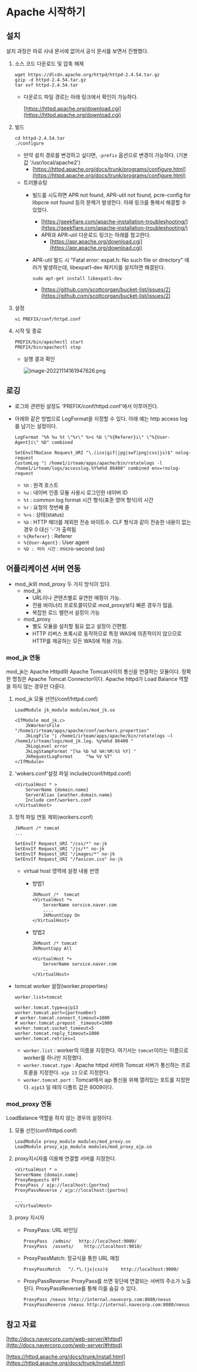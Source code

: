 # Apache 시작하기

## **설치**

설치 과정은 따로 사내 문서에 없어서 공식 문서를 보면서 진행했다.

1. 소스 코드 다운로드 및 압축 해제
   
    ```
    wget https://dlcdn.apache.org/httpd/httpd-2.4.54.tar.gz
    gzip -d httpd-2.4.54.tar.gz
    tar xvf httpd-2.4.54.tar
    ```
    
    - 다운로드 파일 경로는 아래 링크에서 확인이 가능하다.
      
        [https://httpd.apache.org/download.cgi](https://httpd.apache.org/download.cgi)
    
2. 빌드
   
    ```
    cd httpd-2.4.54.tar
    ./configure
    ```
    
    - 만약 설치 경로를 변겅하고 싶다면, `-prefix` 옵션으로 변경이 가능하다. (기본값 '/usr/local/apache2')
        - [https://httpd.apache.org/docs/trunk/programs/configure.html](https://httpd.apache.org/docs/trunk/programs/configure.html)
    - 트러블슈팅
        - 빌드를 시도하면 APR not found, APR-util not found, pcre-config for libpcre not found 등의 문제가 발생한다. 아래 링크를 통해서 해결할 수 있었다.
            - [https://geekflare.com/apache-installation-troubleshooting/](https://geekflare.com/apache-installation-troubleshooting/)
            - APR과 APR-util 다운로드 링크는 아래를 참고한다.
                - [https://apr.apache.org/download.cgi](https://apr.apache.org/download.cgi)
        - APR-util 빌드 시 "Fatal error: expat.h: No such file or directory" 에러가 발생하는데, libexpat1-dev 패키지를 설치하면 해결된다.
          
            ```
            sudo apt-get install libexpat1-dev
            ```
            
            - [https://github.com/scottcorgan/bucket-list/issues/2](https://github.com/scottcorgan/bucket-list/issues/2)
3. 설정
   
    ```
    vi PREFIX/conf/httpd.conf
    ```
    
4. 시작 및 종료
   
    ```
    PREFIX/bin/apachectl start
    PREFIX/bin/apachectl stop
    ```
    
    - 실행 결과 확인
      
        ![image-20221114161947626.png](assets/image-20221114161947626-4551633-4551634-4551639.png)
        

## **로깅**

- 로그와 관련된 설정도 'PREFIX/conf/httpd.conf'에서 이루어진다.
- 아래와 같은 방법으로 LogFormat을 지정할 수 있다. 아래 예는 http access log를 남기는 설정이다.
  
    ```
    LogFormat "%h %u %t \"%r\" %>s %b \"%{Referer}i\" \"%{User-Agent}i\" %D" combined
    
    SetEnvIfNoCase Request_URI "\.(ico|gif|jpg|swf|png|css|js)$" nolog-request
    CustomLog "| /home1/irteam/apps/apache/bin/rotatelogs -l /home1/irteam/logs/accesslog.%Y%m%d 86400" combined env=!nolog-request
    ```
    
    - `%h` : 원격 호스트
    - `%u` : 네이버 인증 모듈 사용시 로그인한 네이버 ID
    - `%t` : common log format 시간 형식(표준 영어 형식)의 시간
    - `%r` : 요청의 첫번째 줄
    - `%>s` : 상태(status)
    - `%b` : HTTP 헤더를 제외한 전송 바이트수. CLF 형식과 같이 전송한 내용이 없는 경우 0 대신 '-'가 출력됨
    - `%{Referer}` : Referer
    - `%{User-Agent}` : User agent
    - `%D : 처리 시간` : micro-second (us)

## **어플리케이션 서버 연동**

- mod_jk와 mod_proxy 두 가지 방식이 있다.
    - mod_jk
        - URL이나 콘텐츠별로 유연한 매핑이 가능.
        - 전용 바이너리 프로토콜이므로 mod_proxy보다 빠른 경우가 많음.
        - 복잡한 로드 밸런서 설정이 가능
    - mod_proxy
        - 별도 모듈을 설치할 필요 없고 설정이 간편함.
        - HTTP 리버스 프록시로 동작하므로 특정 WAS에 의존적이지 않으므로 HTTP를 제공하는 모든 WAS에 적용 가능.

### **mod_jk 연동**

mod_jk는 Apache Httpd와 Apache Tomcat사이의 통신을 연결하는 모듈이다. 정확한 명칭은 Apache Tomcat Connector이다. Apache httpd가 Load Balance 역할을 하지 않는 경우만 다룬다.

1. mod_jk 모듈 선언(/conf/httpd.conf)
   
    ```
    LoadModule jk_module modules/mod_jk.so
    
    <IfModule mod_jk.c>
        JkWorkersFile "/home1/irteam/apps/apache/conf/workers.properties"
        JkLogFile "| /home1/irteam/apps/apache/bin/rotatelogs –l /home1/irteam/logs/mod_jk.log. %y%m%d 86400 "
        JkLogLevel error
        JkLogStampFormat "[%a %b %d %H:%M:%S %Y] "
        JkRequestLogFormat     "%w %V %T"
    </IfModule>
    ```
    
2. 'wokers.conf'설정 파일 include(/conf/httpd.conf)
   
    ```
    <VirtualHost * >
        ServerName {domain.name}
        ServerAlias {another.domain.name}
        Include conf/workers.conf
    </VirtualHost>
    ```
    
3. 정적 파일 연동 제외(workers.conf)
   
    ```
    JkMount /* tomcat
    ...
    
    SetEnvIf Request_URI "/css/*" no-jk
    SetEnvIf Request_URI "/js/*" no-jk
    SetEnvIf Request_URI "/images/*" no-jk
    SetEnvIf Request_URI "/favicon.ico" no-jk
    ```
    
    - virtual host 영역에 설정 내용 반영
        - 방법1
          
            ```
            JkMount /*  tomcat
            <VirtualHost *>
                ServerName service.naver.com
                ....
                JkMountCopy On
            </VirtualHost>
            ```
            
        - 방법2
          
            ```
            JkMount /* tomcat
            JkMountCopy All
            
            <VirtualHost *>
                ServerName service.naver.com
                ..
            </VirtualHost>
            ```
            
- tomcat worker 설정(worker.properties)
  
    ```
    worker.list=tomcat
    
    worker.tomcat.type=ajp13
    worker.tomcat.port={portnumber}
    # worker.tomcat.connect_timeout=1000
    # worker.tomcat.prepost _timeout=1000
    worker.tomcat.socket_timeout=5
    worker.tomcat.reply_timeout=1000
    worker.tomcat.retries=1
    ```
    
    - `worker.list` : worker의 이름을 지정한다. 여기서는 `tomcat`이라는 이름으로 worker를 하나만 지정했다.
    - `worker.tomcat.type` : Apache httpd 서버와 Tomcat 서버가 통신하는 프로토콜을 지정한다. `ajp 13` 으로 지정한다.
    - `worker.tomcat.port` : Tomcat에서 ajp 통신을 위해 열려있는 포트를 지정한다. `ajp13` 일 때의 디폴트 값은 8009이다.

### **mod_proxy 연동**

LoadBalance 역할을 하지 않는 경우의 설정이다.

1. 모듈 선언(conf/httpd.conf)
   
    ```
    LoadModule proxy_module modules/mod_proxy.so
    LoadModule proxy_ajp_module modules/mod_proxy_ajp.so
    ```
    
2. proxy지시자를 이용해 연결할 서버를 지정한다.
   
    ```
    <VirtualHost * >
    ServerName {domain.name}
    ProxyRequests Off
    ProxyPass / ajp://localhost:{portno}
    ProxyPassReverse / ajp://localhost:{portno}
    
    ...
    </VirtualHost>
    ```
    
3. proxy 지시자
    - ProxyPass: URL 바인딩
      
        ```
        ProxyPass  /admin/   http://localhost:9000/
        ProxyPass  /assets/    http://localhost:9010/
        ```
        
    - ProxyPassMatch: 정규식을 통한 URL 매칭
      
        ```
        ProxyPassMatch   ^/.*\.(js|css)$     http://localhost:9000/
        ```
        
    - ProxyPassReverse: ProxyPass를 쓰면 뒷단에 연결되는 서버의 주소가 노출된다. ProxyPassReverse를 통해 이를 숨길 수 있다.
      
        ```
        ProxyPass /nexus http://internal.navecorp.com:8080/nexus
        ProxyPassReverse /nexus http://internal.navecorp.com:8080/nexus
        ```
        

## **참고 자료**

[http://docs.navercorp.com/web-server/#httpd](http://docs.navercorp.com/web-server/#httpd)

[https://httpd.apache.org/docs/trunk/install.html](https://httpd.apache.org/docs/trunk/install.html)